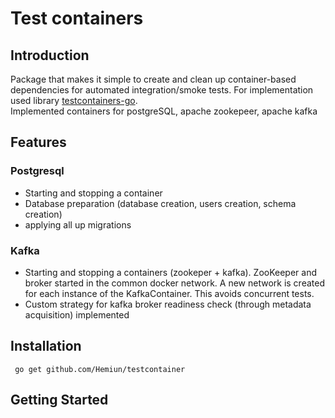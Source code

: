# Test containers
## Introduction
Package that makes it simple to create and clean up container-based dependencies for automated integration/smoke tests.
For implementation used library [testcontainers-go](https://github.com/testcontainers/testcontainers-go).  
Implemented containers for postgreSQL, apache zookepeer, apache kafka
## Features 
### Postgresql
- Starting and stopping a container
- Database preparation (database creation, users creation, schema creation)
- applying all up migrations

### Kafka
- Starting and stopping a containers (zookeper + kafka). ZooKeeper and broker started in the common docker network. A new network is created for each instance of the KafkaContainer. This avoids concurrent tests.
- Custom strategy for kafka broker readiness check (through metadata acquisition) implemented

## Installation
```
 go get github.com/Hemiun/testcontainer
```
## Getting Started